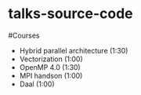 # talks-source-code


#Courses	

* Hybrid parallel architecture (1:30)
* Vectorization (1:00)
* OpenMP 4.0 (1:30)
* MPI	handson (1:00) 
* Daal (1:00)
